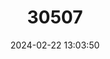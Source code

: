 ---
title: "30507"
category: "Pandanus balfourii"
draft: false
date: 2024-02-22 13:03:50
languages:
  English: ["Balfour’s Pandanus"]
  Creoles and pidgins, French-based (Other): ["Vakwa Bordmer"]
---